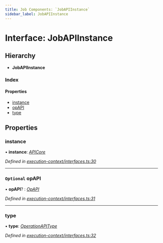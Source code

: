 ```yaml
---
title: Job Components: `JobAPIInstance`
sidebar_label: JobAPIInstance
---
```


# Interface: JobAPIInstance

## Hierarchy

* **JobAPIInstance**

### Index

#### Properties

* [instance](jobapiinstance.md#instance)
* [opAPI](jobapiinstance.md#optional-opapi)
* [type](jobapiinstance.md#type)

## Properties

###  instance

• **instance**: *[APICore](../classes/apicore.md)*

*Defined in [execution-context/interfaces.ts:30](https://github.com/terascope/teraslice/blob/d3a803c3/packages/job-components/src/execution-context/interfaces.ts#L30)*

___

### `Optional` opAPI

• **opAPI**? : *[OpAPI](../overview.md#opapi)*

*Defined in [execution-context/interfaces.ts:31](https://github.com/terascope/teraslice/blob/d3a803c3/packages/job-components/src/execution-context/interfaces.ts#L31)*

___

###  type

• **type**: *[OperationAPIType](../overview.md#operationapitype)*

*Defined in [execution-context/interfaces.ts:32](https://github.com/terascope/teraslice/blob/d3a803c3/packages/job-components/src/execution-context/interfaces.ts#L32)*

